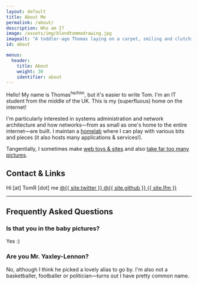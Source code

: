 ```yaml
---
layout: default
title: About Me
permalink: /about/
description: Who am I?
image: /assets/img/blondtommodrawing.jpg
imagealt: "A toddler-age Thomas laying on a carpet, smiling and clutching a pen"
id: about

menus:
  header:
    title: About
    weight: 30
    identifier: about
---
```


Hello! My name is Thomas<sup>he/him</sup>, but it's easier to write Tom. I'm an IT student from the middle of the UK. This is my (superfluous) home on the internet!

I'm particularly interested in systems administration and network architecture and how networks&mdash;from as small as one's home to the entire internet&mdash;are built. I maintan a [homelab](https://wiki.TomR.me/lab) where I can play with various bits and pieces (it also hosts many applications & services!).

Tangentially, I sometimes make [web toys &amp; sites](/projects) and also [take far too many pictures](/photog).

## Contact &amp; Links

<div class="button-group">
  <a class="button no-link" id="js-email">
      <i class="fas fa-envelope fa-fw" aria-hidden="true"></i> <span id="js-email-text">Hi [at] TomR [dot] me</span>
  </a>

  <a href="https://twitter.com/{{ site.twitter }}" class="button">
      <i class="fab fa-twitter fa-fw" aria-hidden="true"></i> @{{ site.twitter }}
  </a>

  <a href="https://github.com/{{ site.github }}" class="button">
      <i class="fab fa-github fa-fw" aria-hidden="true"></i> @{{ site.github }}
  </a>

  <a href="https://www.last.fm/user/{{ site.lfm }}" class="button">
      <i class="fab fa-lastfm fa-fw" aria-hidden="true"></i> {{ site.lfm }}
  </a>

  <!-- <a href="https://www.linkedin.com/in/{{ site.lin }}" class="button">
      <i class="fab fa-linkedin fa-fw" aria-hidden="true"></i> @{{ site.lin }}
  </a> -->
  
</div>


---

## Frequently Asked Questions

### Is that you in the baby pictures?
Yes :)

### Are you Mr. Yaxley-Lennon?
No, although I think he picked a lovely alias to go by. I'm also not a basketballer, footballer or politician&mdash;turns out I have pretty common name.

<script>
const email = atob("aGlAdG9tci5tZQ==");
document.getElementById('js-email-text').innerHTML = email;
document.getElementById('js-email').href = `mailto:${email}`;
document.getElementById('js-email').classList.remove('no-link');
</script>